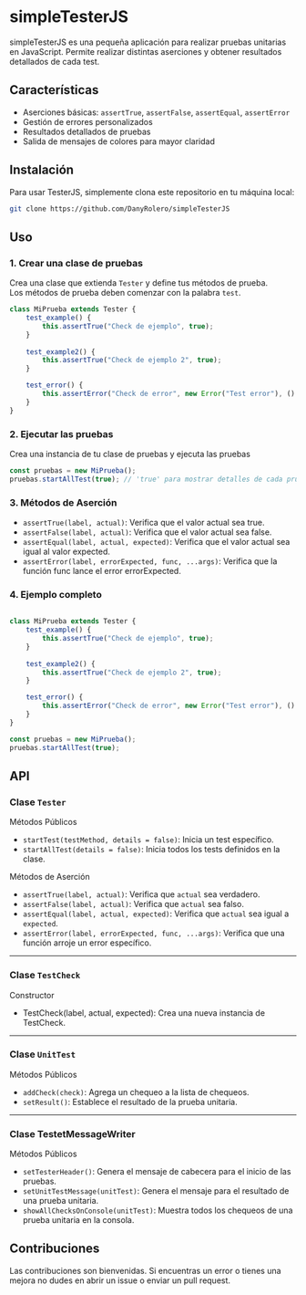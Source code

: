 # simpleTesterJS

simpleTesterJS es una pequeña aplicación para realizar pruebas unitarias en JavaScript.
Permite realizar distintas aserciones y obtener resultados detallados de cada test.

## Características

- Aserciones básicas: `assertTrue`, `assertFalse`, `assertEqual`, `assertError`
- Gestión de errores personalizados
- Resultados detallados de pruebas
- Salida de mensajes de colores para mayor claridad  

## Instalación

Para usar TesterJS, simplemente clona este repositorio en tu máquina local:

```bash
git clone https://github.com/DanyRolero/simpleTesterJS
```

## Uso

### 1. Crear una clase de pruebas
Crea una clase que extienda `Tester` y define tus métodos de prueba.  
Los métodos de prueba deben comenzar con la palabra `test`.

``` javascript
class MiPrueba extends Tester {
    test_example() {
        this.assertTrue("Check de ejemplo", true);
    }
    
    test_example2() {
        this.assertTrue("Check de ejemplo 2", true);
    }

    test_error() {
        this.assertError("Check de error", new Error("Test error"), () => { throw new Error("Test error"); });
    }
}
```

### 2. Ejecutar las pruebas
Crea una instancia de tu clase de pruebas y ejecuta las pruebas

``` javascript
const pruebas = new MiPrueba();
pruebas.startAllTest(true); // 'true' para mostrar detalles de cada prueba

```

### 3. Métodos de Aserción

- `assertTrue(label, actual)`: Verifica que el valor actual sea true.
- `assertFalse(label, actual)`: Verifica que el valor actual sea false.
- `assertEqual(label, actual, expected)`: Verifica que el valor actual sea igual al valor expected.
- `assertError(label, errorExpected, func, ...args)`: Verifica que la función func lance el error errorExpected.

### 4. Ejemplo completo
``` javascript

class MiPrueba extends Tester {
    test_example() {
        this.assertTrue("Check de ejemplo", true);
    }
    
    test_example2() {
        this.assertTrue("Check de ejemplo 2", true);
    }

    test_error() {
        this.assertError("Check de error", new Error("Test error"), () => { throw new Error("Test error"); });
    }
}

const pruebas = new MiPrueba();
pruebas.startAllTest(true);

```

## API

### Clase `Tester`

Métodos Públicos
- `startTest(testMethod, details = false)`: Inicia un test específico.
- `startAllTest(details = false)`: Inicia todos los tests definidos en la clase.


Métodos de Aserción
- `assertTrue(label, actual)`: Verifica que `actual` sea verdadero.
- `assertFalse(label, actual)`: Verifica que `actual` sea falso.
- `assertEqual(label, actual, expected)`: Verifica que `actual` sea igual a `expected`.
- `assertError(label, errorExpected, func, ...args)`: Verifica que una función arroje un error específico.

---

### Clase `TestCheck`

Constructor
- TestCheck(label, actual, expected): Crea una nueva instancia de TestCheck.

---

### Clase `UnitTest`

Métodos Públicos
- `addCheck(check)`: Agrega un chequeo a la lista de chequeos.
- `setResult()`: Establece el resultado de la prueba unitaria.

---

### Clase TestetMessageWriter

Métodos Públicos
- `setTesterHeader()`: Genera el mensaje de cabecera para el inicio de las pruebas.
- `setUnitTestMessage(unitTest)`: Genera el mensaje para el resultado de una prueba unitaria.
- `showAllChecksOnConsole(unitTest)`: Muestra todos los chequeos de una prueba unitaria en la consola.


## Contribuciones
Las contribuciones son bienvenidas. Si encuentras un error o tienes una mejora no dudes en abrir un issue o enviar un pull request.